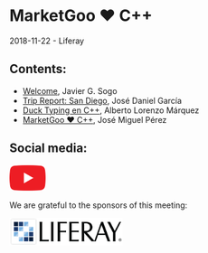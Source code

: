 
# MarketGoo ❤️ C++
2018-11-22 - Liferay

## Contents:
- [Welcome](welcome.pdf), Javier G. Sogo
- [Trip Report: San Diego](sandiego.pdf), José Daniel García
- [Duck Typing en C++](https://newlawrence.github.io/Talks/181122_duck_typing/duck_typing.slides.html#/), Alberto Lorenzo Márquez
- [MarketGoo ❤️ C++](MarketGoo.Loves.Cpp.pdf), José Miguel Pérez

## Social media:
[<img src="../assets/brand-logos/yt_icon_rgb.svg" alt="youtube" width="64"/>](https://youtu.be/OhqfsPgi4zY)

We are grateful to the sponsors of this meeting:  

<img src="../assets/sponsor-logos/liferay.png" alt="liferay" width="200"/>

